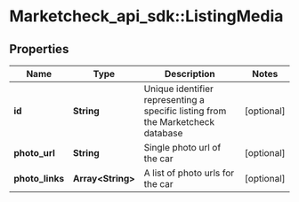 # Marketcheck_api_sdk::ListingMedia

## Properties
Name | Type | Description | Notes
------------ | ------------- | ------------- | -------------
**id** | **String** | Unique identifier representing a specific listing from the Marketcheck database | [optional] 
**photo_url** | **String** | Single photo url of the car | [optional] 
**photo_links** | **Array&lt;String&gt;** | A list of photo urls for the car | [optional] 


